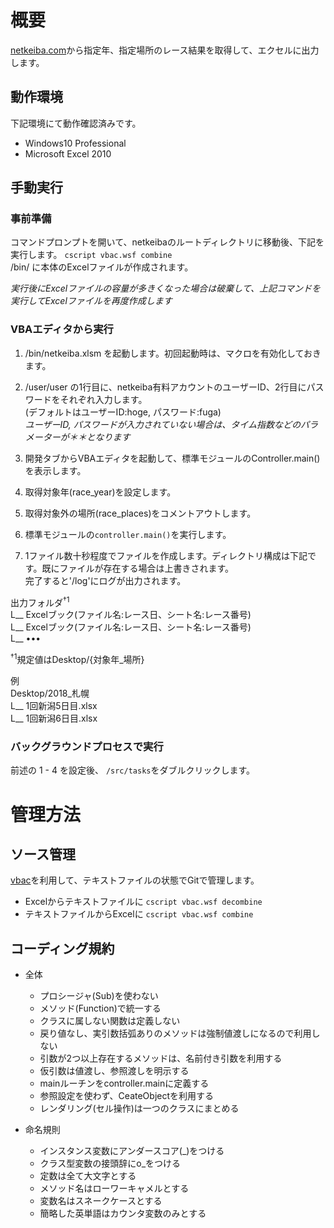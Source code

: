 # 概要

[netkeiba.com](https://race.netkeiba.com)から指定年、指定場所のレース結果を取得して、エクセルに出力します。

## 動作環境
下記環境にて動作確認済みです。
- Windows10 Professional
- Microsoft Excel 2010

## 手動実行
### 事前準備
コマンドプロンプトを開いて、netkeibaのルートディレクトリに移動後、下記を実行します。
 `cscript vbac.wsf combine`  
/bin/ に本体のExcelファイルが作成されます。
 
*実行後にExcelファイルの容量が多きくなった場合は破棄して、上記コマンドを実行してExcelファイルを再度作成します*  

### VBAエディタから実行  
1. /bin/netkeiba.xlsm を起動します。初回起動時は、マクロを有効化しておきます。
1. /user/user の1行目に、netkeiba有料アカウントのユーザーID、2行目にパスワードをそれぞれ入力します。  
(デフォルトはユーザーID:hoge, パスワード:fuga)  
*ユーザーID, パスワードが入力されていない場合は、タイム指数などのパラメーターが＊＊となります*

1. 開発タブからVBAエディタを起動して、標準モジュールのController.main()を表示します。
1. 取得対象年(race_year)を設定します。
1. 取得対象外の場所(race_places)をコメントアウトします。
1. 標準モジュールの`controller.main()`を実行します。
1. 1ファイル数十秒程度でファイルを作成します。ディレクトリ構成は下記です。既にファイルが存在する場合は上書きされます。  
完了すると'/log'にログが出力されます。

出力フォルダ<sup>†1</sup>  
L__ Excelブック(ファイル名:レース日、シート名:レース番号)  
L__ Excelブック(ファイル名:レース日、シート名:レース番号)  
L__ ••• 
    
<sup>†1</sup>規定値はDesktop/{対象年_場所}  

例  
Desktop/2018_札幌  
L__ 1回新潟5日目.xlsx  
L__ 1回新潟6日目.xlsx  

### バックグラウンドプロセスで実行
前述の 1 - 4 を設定後、
`/src/tasks`をダブルクリックします。

# 管理方法
## ソース管理
[vbac](https://github.com/vbaidiot/Ariawase)を利用して、テキストファイルの状態でGitで管理します。
- Excelからテキストファイルに `cscript vbac.wsf decombine`
- テキストファイルからExcelに `cscript vbac.wsf combine`


## コーディング規約
- 全体
  - プロシージャ(Sub)を使わない
  - メソッド(Function)で統一する
  - クラスに属しない関数は定義しない
  - 戻り値なし、実引数括弧ありのメソッドは強制値渡しになるので利用しない
  - 引数が2つ以上存在するメソッドは、名前付き引数を利用する
  - 仮引数は値渡し、参照渡しを明示する
  - mainルーチンをcontroller.mainに定義する
  - 参照設定を使わず、CeateObjectを利用する
  - レンダリング(セル操作)は一つのクラスにまとめる
  
- 命名規則
  - インスタンス変数にアンダースコア(_)をつける
  - クラス型変数の接頭辞にo_をつける
  - 定数は全て大文字とする
  - メソッド名はローワーキャメルとする
  - 変数名はスネークケースとする
  - 簡略した英単語はカウンタ変数のみとする
